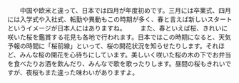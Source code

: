 　　中国や欧米と違って、日本では四月が年度初めです。三月には卒業式、四月には入学式や入社式、転勤や異動もこの時期が多く、春と言えば新しいスタートというイメージが日本人にはありますね。
　　また、春といえば桜、きれいに咲いた桜を鑑賞する花見も各地で行われます。日本ではこの時期になると、天気予報の時間に「桜前線」といって、桜の開花状況を知らせたりします。それほど、みんな桜の開花を心待ちにしています。美しいく咲いた桜の木の下でお弁当を食べたりお酒を飲んだり、みんなで歌を歌ったりします。昼間の桜もきれいですが、夜桜もまた違った味わいがありますよ。